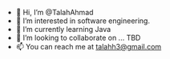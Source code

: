 - 👋 Hi, I’m @TalahAhmad
- 👀 I’m interested in software engineering. 
- 🌱 I’m currently learning Java
- 💞️ I’m looking to collaborate on ... TBD
- 📫 You can reach me at talahh3@gmail.com

<!---
TalahAhmad/TalahAhmad is a ✨ special ✨ repository because its `README.md` (this file) appears on your GitHub profile.
You can click the Preview link to take a look at your changes.
--->
